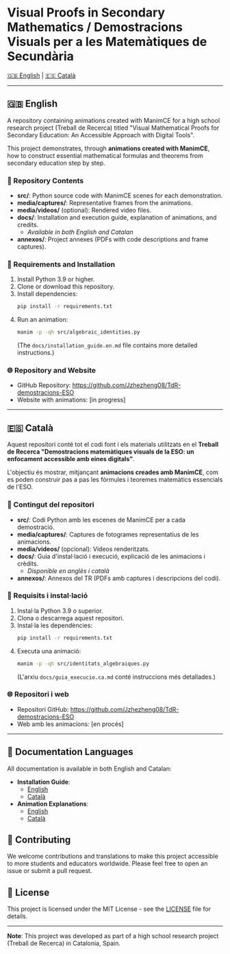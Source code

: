 # Visual Proofs in Secondary Mathematics / Demostracions Visuals per a les Matemàtiques de Secundària

[🇬🇧 English](#english) | [🇪🇸 Català](#català)

---

<a name="english"></a>
## 🇬🇧 English

A repository containing animations created with ManimCE for a high school research project (Treball de Recerca) titled "Visual Mathematical Proofs for Secondary Education: An Accessible Approach with Digital Tools".

This project demonstrates, through **animations created with ManimCE**, how to construct essential mathematical formulas and theorems from secondary education step by step.

### 📂 Repository Contents

- **src/**: Python source code with ManimCE scenes for each demonstration.
- **media/captures/**: Representative frames from the animations.
- **media/videos/** (optional): Rendered video files.
- **docs/**: Installation and execution guide, explanation of animations, and credits.
  - *Available in both English and Catalan*
- **annexos/**: Project annexes (PDFs with code descriptions and frame captures).

### 🚀 Requirements and Installation

1. Install Python 3.9 or higher.
2. Clone or download this repository.
3. Install dependencies:
   ```bash
   pip install -r requirements.txt
   ```
4. Run an animation:
   ```bash
   manim -p -qh src/algebraic_identities.py
   ```
   (The `docs/installation_guide.en.md` file contains more detailed instructions.)

### 🌐 Repository and Website
- GitHub Repository: https://github.com/Jzhezheng08/TdR-demostracions-ESO
- Website with animations: [in progress]

---

<a name="català"></a>
## 🇪🇸 Català

Aquest repositori conté tot el codi font i els materials utilitzats en el **Treball de Recerca "Demostracions matemàtiques visuals de la ESO: un enfocament accessible amb eines digitals"**.

L'objectiu és mostrar, mitjançant **animacions creades amb ManimCE**, com es poden construir pas a pas les fórmules i teoremes matemàtics essencials de l'ESO.

### 📂 Contingut del repositori

- **src/**: Codi Python amb les escenes de ManimCE per a cada demostració.
- **media/captures/**: Captures de fotogrames representatius de les animacions.
- **media/videos/** (opcional): Vídeos renderitzats.
- **docs/**: Guia d'instal·lació i execució, explicació de les animacions i crèdits.
  - *Disponible en anglès i català*
- **annexos/**: Annexos del TR (PDFs amb captures i descripcions del codi).

### 🚀 Requisits i instal·lació

1. Instal·la Python 3.9 o superior.
2. Clona o descarrega aquest repositori.
3. Instal·la les dependències:
   ```bash
   pip install -r requirements.txt
   ```
4. Executa una animació:
   ```bash
   manim -p -qh src/identitats_algebraiques.py
   ```
   (L'arxiu `docs/guia_execucio.ca.md` conté instruccions més detallades.)

### 🌐 Repositori i web
- Repositori GitHub: https://github.com/Jzhezheng08/TdR-demostracions-ESO
- Web amb les animacions: [en procés]

---

## 📝 Documentation Languages

All documentation is available in both English and Catalan:

- **Installation Guide**:
  - [English](docs/en/installation_guide.md)
  - [Català](docs/ca/guia_execucio.md)
- **Animation Explanations**:
  - [English](docs/en/animation_explanations.md)
  - [Català](docs/ca/explicacio_animacions.md)

## 👥 Contributing

We welcome contributions and translations to make this project accessible to more students and educators worldwide. Please feel free to open an issue or submit a pull request.

## 📄 License

This project is licensed under the MIT License - see the [LICENSE](LICENSE) file for details.

---

**Note**: This project was developed as part of a high school research project (Treball de Recerca) in Catalonia, Spain.